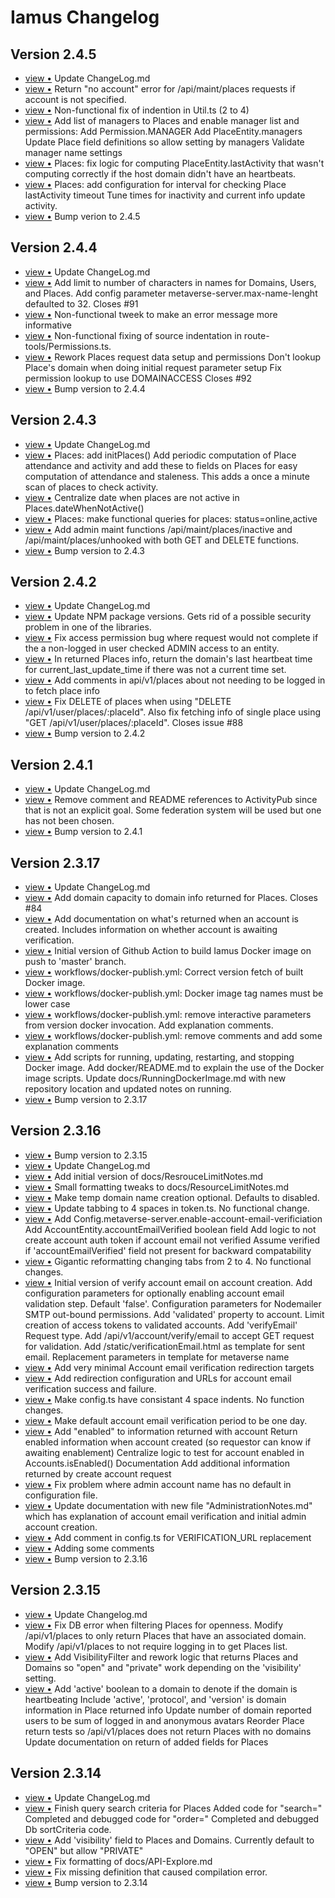 # Iamus Changelog
## Version 2.4.5

<ul>
<li><a href="http://github.com/vircadia/Iamus/commit/41fb4e3e210834d68768e1aef234fb699c585a61">view &bull;</a> Update ChangeLog.md</li> 
<li><a href="http://github.com/vircadia/Iamus/commit/4cd620c01bb8986af037f5e6e2fb5971ad0501f9">view &bull;</a> Return "no account" error for /api/maint/places requests if account is not specified.</li> 
<li><a href="http://github.com/vircadia/Iamus/commit/9b174a791c0e28e82d68380ab50b8221a1776f89">view &bull;</a> Non-functional fix of indention in Util.ts (2 to 4)</li> 
<li><a href="http://github.com/vircadia/Iamus/commit/7029f557ef52a5efcc2c64456670b9c1d9765a53">view &bull;</a> Add list of managers to Places and enable manager list and permissions:     Add Permission.MANAGER     Add PlaceEntity.managers     Update Place field definitions so allow setting by managers     Validate manager name settings</li> 
<li><a href="http://github.com/vircadia/Iamus/commit/c713094481e6c6a1a0342e3630cae0e501548656">view &bull;</a> Places: fix logic for computing PlaceEntity.lastActivity that wasn't computing     correctly if the host domain didn't have an heartbeats.</li> 
<li><a href="http://github.com/vircadia/Iamus/commit/2319e072ee3f54e66da1599fdab8460ac57f2d37">view &bull;</a> Places: add configuration for interval for checking Place lastActivity timeout     Tune times for inactivity and current info update activity.</li> 
<li><a href="http://github.com/vircadia/Iamus/commit/b505cd940579c8a5d0cc019543717a36d7f2cb57">view &bull;</a> Bump verion to 2.4.5</li> 
</ul>

## Version 2.4.4

<ul>
<li><a href="http://github.com/vircadia/Iamus/commit/2dc2adfbf745a483e3f8c8f39d736795468f5d08">view &bull;</a> Update ChangeLog.md</li> 
<li><a href="http://github.com/vircadia/Iamus/commit/f665ee214b9ef6b0b4b7fa34a94f6007a16de6fc">view &bull;</a> Add limit to number of characters in names for Domains, Users, and Places. Add config parameter metaverse-server.max-name-lenght defaulted to 32. Closes #91</li> 
<li><a href="http://github.com/vircadia/Iamus/commit/a871f5982570b0c5a18c8e0a4142cccca9b53822">view &bull;</a> Non-functional tweek to make an error message more informative</li> 
<li><a href="http://github.com/vircadia/Iamus/commit/edb3c26041b014d1750297a843c64262704a3a98">view &bull;</a> Non-functional fixing of source indentation in route-tools/Permissions.ts.</li> 
<li><a href="http://github.com/vircadia/Iamus/commit/1f055a6c7d3762d44aafcda19d57195bdc161182">view &bull;</a> Rework Places request data setup and permissions     Don't lookup Place's domain when doing initial request parameter setup     Fix permission lookup to use DOMAINACCESS Closes #92</li> 
<li><a href="http://github.com/vircadia/Iamus/commit/6ca25d3a8cb3aefd1afe542f004daf5519611109">view &bull;</a> Bump version to 2.4.4</li> 
</ul>

## Version 2.4.3

<ul>
<li><a href="http://github.com/vircadia/Iamus/commit/5509f626995dadd63a897ad96b77940a480beb2d">view &bull;</a> Update ChangeLog.md</li> 
<li><a href="http://github.com/vircadia/Iamus/commit/09edda774cf1416b3901989d1f7bd8fadb149aaf">view &bull;</a> Places: add initPlaces()     Add periodic computation of Place attendance and activity and add these     to fields on Places for easy computation of attendance and staleness.     This adds a once a minute scan of places to check activity.</li> 
<li><a href="http://github.com/vircadia/Iamus/commit/12f635a0702f23e7014074b3ec5bed1e9035f553">view &bull;</a> Centralize date when places are not active in Places.dateWhenNotActive()</li> 
<li><a href="http://github.com/vircadia/Iamus/commit/24020bdda186e1badcb0abce59417253b50b6626">view &bull;</a> Places: make functional queries for places: status=online,active</li> 
<li><a href="http://github.com/vircadia/Iamus/commit/bafe73bb0cc025f407fdc85343cc8da379b6ca88">view &bull;</a> Add admin maint functions /api/maint/places/inactive and /api/maint/places/unhooked     with both GET and DELETE functions.</li> 
<li><a href="http://github.com/vircadia/Iamus/commit/737e2d00cd09c428268660672460db12414258f8">view &bull;</a> Bump version to 2.4.3</li> 
</ul>

## Version 2.4.2

<ul>
<li><a href="http://github.com/vircadia/Iamus/commit/2521dc9e79fd1ceaabae68636bf659ce9b1659a9">view &bull;</a> Update ChangeLog.md</li> 
<li><a href="http://github.com/vircadia/Iamus/commit/24e561e8701591b4f38d5c290cab095367b91abf">view &bull;</a> Update NPM package versions.     Gets rid of a possible security problem in one of the libraries.</li> 
<li><a href="http://github.com/vircadia/Iamus/commit/6d064b757e8b68ba77d90b9ea0ff39481435e52c">view &bull;</a> Fix access permission bug where request would not complete if the a non-logged in user checked ADMIN access to an entity.</li> 
<li><a href="http://github.com/vircadia/Iamus/commit/881162de6cd704ea7bf132db51f7d5f69b03d572">view &bull;</a> In returned Places info, return the domain's last heartbeat time     for current_last_update_time if there was not a current time set.</li> 
<li><a href="http://github.com/vircadia/Iamus/commit/36359c2197035e4b0671e317d6df02a2e4c6c9a3">view &bull;</a> Add comments in api/v1/places about not needing to be logged in to fetch place info</li> 
<li><a href="http://github.com/vircadia/Iamus/commit/2a42438b1b0d3f21c0a14016738ee4909723b7b0">view &bull;</a> Fix DELETE of places when using "DELETE /api/v1/user/places/:placeId". Also fix fetching info of single place using "GET /api/v1/user/places/:placeId". Closes issue #88</li> 
<li><a href="http://github.com/vircadia/Iamus/commit/07816497bc136d4ebceb34249fd87369dfede9bb">view &bull;</a> Bump version to 2.4.2</li> 
</ul>

## Version 2.4.1

<ul>
<li><a href="http://github.com/vircadia/Iamus/commit/a269b7015d5993b0f84a7a2c1bfa11c4036434fc">view &bull;</a> Update ChangeLog.md</li> 
<li><a href="http://github.com/vircadia/Iamus/commit/2982560c3749eacf6b29d4210052ff9bf220bd79">view &bull;</a> Remove comment and README references to ActivityPub since that is not     an explicit goal. Some federation system will be used but one has     not been chosen.</li> 
<li><a href="http://github.com/vircadia/Iamus/commit/03b96cb03447c774328fd927265025dec2a9172b">view &bull;</a> Bump version to 2.4.1</li> 
</ul>

## Version 2.3.17

<ul>
<li><a href="http://github.com/vircadia/Iamus/commit/91d5b790e49ee1353e466e9e2469b74cc0af9d68">view &bull;</a> Update ChangeLog.md</li> 
<li><a href="http://github.com/vircadia/Iamus/commit/6b7ca04fee6831ec3fefe50b77407619451f7a74">view &bull;</a> Add domain capacity to domain info returned for Places. Closes #84</li> 
<li><a href="http://github.com/vircadia/Iamus/commit/7138965758c463861b2cd43f635093f800247723">view &bull;</a> Add documentation on what's returned when an account is created.     Includes information on whether account is awaiting verification.</li> 
<li><a href="http://github.com/vircadia/Iamus/commit/c4b7bdaaa42a441cef0f215af98c67f90247d54b">view &bull;</a> Initial version of Github Action to build Iamus Docker image on     push to 'master' branch.</li> 
<li><a href="http://github.com/vircadia/Iamus/commit/f42e2db4b7d8e88297d36734aaaa0d2e8226fd02">view &bull;</a> workflows/docker-publish.yml: Correct version fetch of built Docker image.</li> 
<li><a href="http://github.com/vircadia/Iamus/commit/48a6a59114a128337060afc2c07476875b7fe710">view &bull;</a> workflows/docker-publish.yml: Docker image tag names must be lower case</li> 
<li><a href="http://github.com/vircadia/Iamus/commit/9931a92b1755c65600b23942b5efa5670b6e94fa">view &bull;</a> workflows/docker-publish.yml: remove interactive parameters from version docker invocation.     Add explanation comments.</li> 
<li><a href="http://github.com/vircadia/Iamus/commit/e28c49c6831cc1a7b4c9b2b4e8aa47a13412b782">view &bull;</a> workflows/docker-publish.yml: remove comments and add some explanation comments</li> 
<li><a href="http://github.com/vircadia/Iamus/commit/b38b693ee7c37a268fe9c4a18fe74393912ecea1">view &bull;</a> Add scripts for running, updating, restarting, and stopping Docker image. Add docker/README.md to explain the use of the Docker image scripts. Update docs/RunningDockerImage.md with new repository location and     updated notes on running.</li> 
<li><a href="http://github.com/vircadia/Iamus/commit/33847c790d8740f6466cf5a0fd0185957f8c0f53">view &bull;</a> Bump version to 2.3.17</li> 
</ul>

## Version 2.3.16

<ul>
<li><a href="http://github.com/vircadia/Iamus/commit/747ea7b94c816798397d8da6227f7bd25cf47156">view &bull;</a> Bump version to 2.3.15</li> 
<li><a href="http://github.com/vircadia/Iamus/commit/2243f6f0e48e9799b8b7190da68a9813034b5648">view &bull;</a> Update ChangeLog.md</li> 
<li><a href="http://github.com/vircadia/Iamus/commit/6d84f98bc640840d8066412e0a5351f18ad4d42b">view &bull;</a> Add initial version of docs/ResrouceLimitNotes.md</li> 
<li><a href="http://github.com/vircadia/Iamus/commit/e49048b332558bff0c5751c80de07fae08440bac">view &bull;</a> Small formatting tweaks to docs/ResourceLimitNotes.md</li> 
<li><a href="http://github.com/vircadia/Iamus/commit/94a1633651306025652742f536f4c40b74585322">view &bull;</a> Make temp domain name creation optional. Defaults to disabled.</li> 
<li><a href="http://github.com/vircadia/Iamus/commit/608e8a2f33cbc7eb12b694608ff58152e4a5d643">view &bull;</a> Update tabbing to 4 spaces in token.ts. No functional change.</li> 
<li><a href="http://github.com/vircadia/Iamus/commit/6a482b7a6f3f0a3df285a45f4a2d39f6fbb10ad7">view &bull;</a> Add Config.metaverse-server.enable-account-email-verificiation Add AccountEntity.accountEmailVerified boolean field Add logic to not create account auth token if account email not verified     Assume verified if 'accountEmailVerified' field not present for backward compatability</li> 
<li><a href="http://github.com/vircadia/Iamus/commit/16b965bf886283d03d23024255ecd953c026b372">view &bull;</a> Gigantic reformatting changing tabs from 2 to 4. No functional changes.</li> 
<li><a href="http://github.com/vircadia/Iamus/commit/418811fdd22ecf724da04d03ca2da521c4463ba7">view &bull;</a> Initial version of verify account email on account creation. Add configuration parameters for optionally enabling account email validation step.     Default 'false'.     Configuration parameters for Nodemailer SMTP out-bound permissions. Add 'validated' property to account.     Limit creation of access tokens to validated accounts. Add 'verifyEmail' Request type. Add /api/v1/account/verify/email to accept GET request for validation. Add /static/verificationEmail.html as template for sent email.     Replacement parameters in template for metaverse name</li> 
<li><a href="http://github.com/vircadia/Iamus/commit/f374a6d3c403cfbc157c376a921c2262e48221bf">view &bull;</a> Add very minimal Account email verification redirection targets</li> 
<li><a href="http://github.com/vircadia/Iamus/commit/f96504d463712d02f0c02874cb3b1e0b4d3712fd">view &bull;</a> Add redirection configuration and URLs for account email verification success and failure.</li> 
<li><a href="http://github.com/vircadia/Iamus/commit/a690b49982cc56fec1f09c747ac8fa410a6a28d8">view &bull;</a> Make config.ts have consistant 4 space indents. No function changes.</li> 
<li><a href="http://github.com/vircadia/Iamus/commit/6e2ae14e7c31b8c1d4bb4e9a15f069db7dff865e">view &bull;</a> Make default account email verification period to be one day.</li> 
<li><a href="http://github.com/vircadia/Iamus/commit/5fac583ee1d027b68ad384c13c079125b6854215">view &bull;</a> Add "enabled" to information returned with account Return enabled information when account created (so requestor can know if awaiting enablement) Centralize logic to test for account enabled in Accounts.isEnabled() Documentation     Add additional information returned by create account request</li> 
<li><a href="http://github.com/vircadia/Iamus/commit/641112cffcdb5cceef5652e91bbdf89ca449a807">view &bull;</a> Fix problem where admin account name has no default in configuration file.</li> 
<li><a href="http://github.com/vircadia/Iamus/commit/8a2af18961f9c402f545d86fdb6ed9b24f740766">view &bull;</a> Update documentation with new file "AdministrationNotes.md" which has explanation of account email verification and initial admin account creation.</li> 
<li><a href="http://github.com/vircadia/Iamus/commit/91d566452f16893fea8896761a3146c36e4e4c79">view &bull;</a> Add comment in config.ts for VERIFICATION_URL replacement</li> 
<li><a href="http://github.com/vircadia/Iamus/commit/5c8d002b8f5b8119d16832b6cdae3566e7decd9c">view &bull;</a> Adding some comments</li> 
<li><a href="http://github.com/vircadia/Iamus/commit/787c7903761bcb376d296569aeafa1e6a77197c4">view &bull;</a> Bump version to 2.3.16</li> 
</ul>

## Version 2.3.15

<ul>
<li><a href="http://github.com/vircadia/Iamus/commit/e58ece2f451b33971c6d4de2f4d8985771661082">view &bull;</a> Update Changelog.md</li> 
<li><a href="http://github.com/vircadia/Iamus/commit/1201064098fabd50b490081310cc546b9d341998">view &bull;</a> Fix DB error when filtering Places for openness. Modify /api/v1/places to only return Places that have an associated domain. Modify /api/v1/places to not require logging in to get Places list.</li> 
<li><a href="http://github.com/vircadia/Iamus/commit/b6799ed94315f9d25e5d5eb78c122f505b6d5fb0">view &bull;</a> Add VisibilityFilter and rework logic that returns Places and Domains     so "open" and "private" work depending on the 'visibility' setting.</li> 
<li><a href="http://github.com/vircadia/Iamus/commit/1f58e1575963312a9ac1d57bbc5988e389ef4d92">view &bull;</a> Add 'active' boolean to a domain to denote if the domain is heartbeating Include 'active', 'protocol', and 'version' is domain information in Place returned info Update number of domain reported users to be sum of logged in and anonymous avatars Reorder Place return tests so /api/v1/places does not return Places with no domains Update documentation on return of added fields for Places</li> 
</ul>

## Version 2.3.14

<ul>
<li><a href="http://github.com/vircadia/Iamus/commit/da3e3628f0bb0e003bc332d245071518a61dad95">view &bull;</a> Update ChangeLog.md</li> 
<li><a href="http://github.com/vircadia/Iamus/commit/6ad6fde681ecde16a5686b71e02e8e5999136e14">view &bull;</a> Finish query search criteria for Places     Added code for "search="     Completed and debugged code for "order=" Completed and debugged Db sortCriteria code.</li> 
<li><a href="http://github.com/vircadia/Iamus/commit/cd62e04bea6a1478475713e6f2697840a20cd935">view &bull;</a> Add 'visibility' field to Places and Domains.     Currently default to "OPEN" but allow "PRIVATE"</li> 
<li><a href="http://github.com/vircadia/Iamus/commit/2992085df3d9032f89669f7b61bbd268f3715385">view &bull;</a> Fix formatting of docs/API-Explore.md</li> 
<li><a href="http://github.com/vircadia/Iamus/commit/2cef6bad6551d7ff12569259e83a984d47674bae">view &bull;</a> Fix missing definition that caused compilation error.</li> 
<li><a href="http://github.com/vircadia/Iamus/commit/3c368663b3385d3b00e233b3553c1b9f38b51fb4">view &bull;</a> Bump version to 2.3.14</li> 
</ul>

